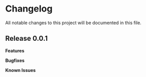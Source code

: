 # Changelog

All notable changes to this project will be documented in this file.

## Release 0.0.1

**Features**

**Bugfixes**

**Known Issues**

